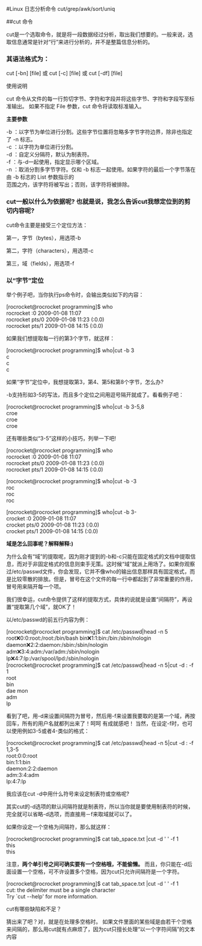 #Linux 日志分析命令 cut/grep/awk/sort/uniq

##cut 命令

cut是一个选取命令，就是将一段数据经过分析，取出我们想要的。一般来说，选取信息通常是针对“行”来进行分析的，并不是整篇信息分析的。

### 其语法格式为：

  cut  [-bn] [file] 或 cut [-c] [file]  或  cut [-df] [file]

使用说明


  cut 命令从文件的每一行剪切字节、字符和字段并将这些字节、字符和字段写至标准输出。
  如果不指定 File 参数，cut 命令将读取标准输入。

  **主要参数**    

  -b ：以字节为单位进行分割。这些字节位置将忽略多字节字符边界，除非也指定了 -n 标志。     
  -c ：以字符为单位进行分割。   
  -d ：自定义分隔符，默认为制表符。    
  -f  ：与-d一起使用，指定显示哪个区域。    
  -n ：取消分割多字节字符。仅和 -b 标志一起使用。如果字符的最后一个字节落在由 -b 标志的 List 参数指示的<br />范围之内，该字符将被写出；否则，该字符将被排除。   

### cut一般以什么为依据呢? 也就是说，我怎么告诉cut我想定位到的剪切内容呢?

cut命令主要是接受三个定位方法： 

第一，字节（bytes），用选项-b

第二，字符（characters），用选项-c

第三，域（fields），用选项-f


### 以“字节”定位

举个例子吧，当你执行ps命令时，会输出类似如下的内容：

  [rocrocket@rocrocket programming]$ who  
  rocrocket :0           2009-01-08 11:07   
  rocrocket pts/0        2009-01-08 11:23 (:0.0)    
  rocrocket pts/1        2009-01-08 14:15 (:0.0)    

如果我们想提取每一行的第3个字节，就这样：

  [rocrocket@rocrocket programming]$ who|cut -b 3   
  c     
  c     
  c   

如果“字节”定位中，我想提取第3，第4、第5和第8个字节，怎么办?

  -b支持形如3-5的写法，而且多个定位之间用逗号隔开就成了。看看例子吧：  

  [rocrocket@rocrocket programming]$ who|cut -b 3-5,8   
  croe  
  croe  
  croe  

还有哪些类似“3-5”这样的小技巧，列举一下吧!

  [rocrocket@rocrocket programming]$ who    
  rocrocket :0           2009-01-08 11:07   
  rocrocket pts/0        2009-01-08 11:23 (:0.0)    
  rocrocket pts/1        2009-01-08 14:15 (:0.0)    
  
  [rocrocket@rocrocket programming]$ who|cut -b -3    
  roc     
  roc   
  roc   
  
  [rocrocket@rocrocket programming]$ who|cut -b 3-  
  crocket :0           2009-01-08 11:07   
  crocket pts/0        2009-01-08 11:23 (:0.0)    
  crocket pts/1        2009-01-08 14:15 (:0.0)    

**域是怎么回事呢？解释解释:)**


为什么会有“域”的提取呢，因为刚才提到的-b和-c只能在固定格式的文档中提取信息，而对于非固定格式的信息则束手无策。这时候“域”就派上用场了。如果你观察过/etc/passwd文件，你会发现，它并不像who的输出信息那样具有固定格式，而是比较零散的排放。但是，冒号在这个文件的每一行中都起到了非常重要的作用，冒号用来隔开每一个项。

我们很幸运，cut命令提供了这样的提取方式，具体的说就是设置“间隔符”，再设置“提取第几个域”，就OK了！

以/etc/passwd的前五行内容为例：

  [rocrocket@rocrocket programming]$ cat /etc/passwd|head -n 5  
  root:x:0:0:root:/root:/bin/bash 
  bin:x:1:1:bin:/bin:/sbin/nologin  
  daemon:x:2:2:daemon:/sbin:/sbin/nologin 
  adm:x:3:4:adm:/var/adm:/sbin/nologin  
  lp:x:4:7:lp:/var/spool/lpd:/sbin/nologin  
  [rocrocket@rocrocket programming]$ cat /etc/passwd|head -n 5|cut -d : -f 1  
  root  
  bin   
  dae mon   
  adm   
  lp  

看到了吧，用-d来设置间隔符为冒号，然后用-f来设置我要取的是第一个域，再按回车，所有的用户名就都列出来了！呵呵 有成就感吧！
当然，在设定-f时，也可以使用例如3-5或者4-类似的格式：

  [rocrocket@rocrocket programming]$ cat /etc/passwd|head -n 5|cut -d : -f 1,3-5  
  root:0:0:root   
  bin:1:1:bin   
  daemon:2:2:daemon   
  adm:3:4:adm   
  lp:4:7:lp 

我应该在cut -d中用什么符号来设定制表符或空格呢?

其实cut的-d选项的默认间隔符就是制表符，所以当你就是要使用制表符的时候，完全就可以省略-d选项，而直接用－f来取域就可以了。

如果你设定一个空格为间隔符，那么就这样：

  [rocrocket@rocrocket programming]$ cat tab_space.txt |cut -d ' ' -f 1   
  this  
  this  

注意，**两个单引号之间可确实要有一个空格哦，不能偷懒。**
而且，你只能在-d后面设置一个空格，可不许设置多个空格，因为cut只允许间隔符是一个字符。

  [rocrocket@rocrocket programming]$ cat tab_space.txt |cut -d ' ' -f 1   
  cut: the delimiter must be a single character   
  Try `cut --help' for more information.  

cut有哪些缺陷和不足？

猜出来了吧？对，就是在处理多空格时。
如果文件里面的某些域是由若干个空格来间隔的，那么用cut就有点麻烦了，因为cut只擅长处理“以一个字符间隔”的文本内容

